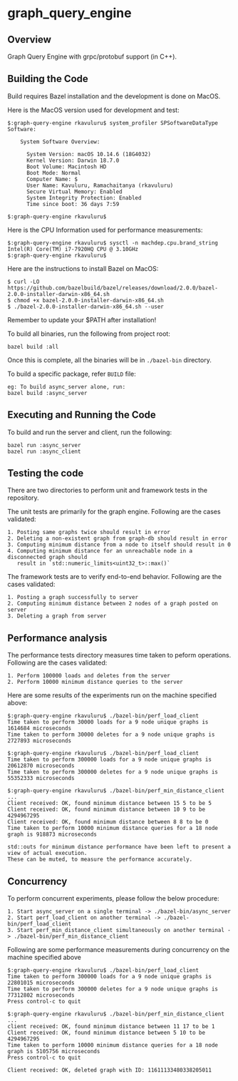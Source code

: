 # graph_query_engine

## Overview
Graph Query Engine with grpc/protobuf support (in C++).

## Building the Code

Build requires Bazel installation and the development is done on MacOS.

Here is the MacOS version used for development and test:
```
$:graph-query-engine rkavuluru$ system_profiler SPSoftwareDataType
Software:

    System Software Overview:

      System Version: macOS 10.14.6 (18G4032)
      Kernel Version: Darwin 18.7.0
      Boot Volume: Macintosh HD
      Boot Mode: Normal
      Computer Name: $
      User Name: Kavuluru, Ramachaitanya (rkavuluru)
      Secure Virtual Memory: Enabled
      System Integrity Protection: Enabled
      Time since boot: 36 days 7:59

$:graph-query-engine rkavuluru$ 
```
Here is the CPU Information used for performance measurements:
```
$:graph-query-engine rkavuluru$ sysctl -n machdep.cpu.brand_string
Intel(R) Core(TM) i7-7920HQ CPU @ 3.10GHz
$:graph-query-engine rkavuluru$ 
```
Here are the instructions to install Bazel on MacOS:
```
$ curl -LO https://github.com/bazelbuild/bazel/releases/download/2.0.0/bazel-2.0.0-installer-darwin-x86_64.sh
$ chmod +x bazel-2.0.0-installer-darwin-x86_64.sh
$ ./bazel-2.0.0-installer-darwin-x86_64.sh --user
```
Remember to update your $PATH after installation!

To build all binaries, run the following from project root:
```
bazel build :all
```
Once this is complete, all the binaries will be in `./bazel-bin` directory.

To build a specific package, refer `BUILD` file:
```
eg: To build async_server alone, run:
bazel build :async_server
```
## Executing and Running the Code

To build and run the server and client, run the following:
```
bazel run :async_server
bazel run :async_client
```

## Testing the code

There are two directories to perform unit and framework tests in the repository.

The unit tests are primarily for the graph engine. Following are the cases validated:
```
1. Posting same graphs twice should result in error
2. Deleting a non-existent graph from graph-db should result in error
3. Computing minimum distance from a node to itself should result in 0
4. Computing minimum distance for an unreachable node in a disconnected graph should
   result in `std::numeric_limits<uint32_t>::max()`
```

The framework tests are to verify end-to-end behavior. Following are the cases validated:
```
1. Posting a graph successfully to server
2. Computing minimum distance between 2 nodes of a graph posted on server
3. Deleting a graph from server
```

## Performance analysis

The performance tests directory measures time taken to peform operations. Following are the
cases validated:
```
1. Perform 100000 loads and deletes from the server
2. Perform 10000 minimum distance queries to the server
```
Here are some results of the experiments run on the machine specified above:
```
$:graph-query-engine rkavuluru$ ./bazel-bin/perf_load_client
Time taken to perform 30000 loads for a 9 node unique graphs is 1614684 microseconds
Time taken to perform 30000 deletes for a 9 node unique graphs is 2727893 microseconds

$:graph-query-engine rkavuluru$ ./bazel-bin/perf_load_client
Time taken to perform 300000 loads for a 9 node unique graphs is 20612870 microseconds
Time taken to perform 300000 deletes for a 9 node unique graphs is 55352333 microseconds

$:graph-query-engine rkavuluru$ ./bazel-bin/perf_min_distance_client
...
Client received: OK, found minimum distance between 15 5 to be 5
Client received: OK, found minimum distance between 10 9 to be 4294967295
Client received: OK, found minimum distance between 8 8 to be 0
Time taken to perform 10000 minimum distance queries for a 18 node graph is 918873 microseconds

std::outs for minimum distance performance have been left to present a view of actual execution.
These can be muted, to measure the performance accurately.
```

## Concurrency
To perform concurrent experiments, please follow the below procedure:
```
1. Start async_server on a single terminal -> ./bazel-bin/async_server
2. Start perf_load_client on another terminal -> ./bazel-bin/perf_load_client
3. Start perf_min_distance_client simultaneously on another terminal -> ./bazel-bin/perf_min_distance_client
```

Following are some performance measurements during concurrency on the machine specified above
```
$:graph-query-engine rkavuluru$ ./bazel-bin/perf_load_client
Time taken to perform 300000 loads for a 9 node unique graphs is 22801015 microseconds
Time taken to perform 300000 deletes for a 9 node unique graphs is 77312802 microseconds
Press control-c to quit

$:graph-query-engine rkavuluru$ ./bazel-bin/perf_min_distance_client
...
client received: OK, found minimum distance between 11 17 to be 1
Client received: OK, found minimum distance between 5 10 to be 4294967295
Time taken to perform 10000 minimum distance queries for a 18 node graph is 5105756 microseconds
Press control-c to quit

Client received: OK, deleted graph with ID: 11611133480338205011
```
